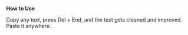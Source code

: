 **How to Use**

Copy any text, press Del + End, and the text gets cleaned and improved. Paste it anywhere.
